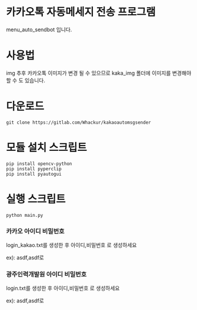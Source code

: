 # 카카오톡 자동메세지 전송 프로그램

menu_auto_sendbot 입니다.

# 사용법

img 추후 카카오톡 이미지가 변경 될 수 있으므로 kaka_img 폴더에 이미지를 변경해야할 수 도 있습니다.

# 다운로드
```
git clone https://gitlab.com/Whackur/kakaoautomsgsender
```

# 모듈 설치 스크립트

```
pip install opencv-python
pip install pyperclip
pip install pyautogui
```

# 실행 스크립트
```
python main.py
```
### 카카오 아이디 비밀번호
login_kakao.txt를 생성한 후 
아이디,비밀번호 로 생성하세요

ex): asdf,asdf로 
### 광주인력개발원 아이디 비밀번호
login.txt를 생성한 후 
아이디,비밀번호 로 생성하세요

ex): asdf,asdf로 